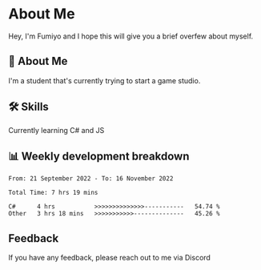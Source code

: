 
# About Me

Hey, I'm Fumiyo and I hope this will give you a brief overfew about myself.


## 🚀 About Me
I'm a student that's currently trying to start a game studio.


## 🛠 Skills

Currently learning C# and JS


## 📊 Weekly development breakdown
<!--START_SECTION:waka-->

```text
From: 21 September 2022 - To: 16 November 2022

Total Time: 7 hrs 19 mins

C#      4 hrs           >>>>>>>>>>>>>>-----------   54.74 %
Other   3 hrs 18 mins   >>>>>>>>>>>--------------   45.26 %
```

<!--END_SECTION:waka-->


## Feedback

If you have any feedback, please reach out to me via Discord
